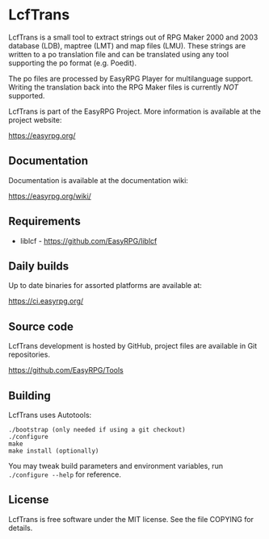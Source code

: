 LcfTrans
========

LcfTrans is a small tool to extract strings out of RPG Maker 2000 and 2003
database (LDB), maptree (LMT) and map files (LMU). These strings are written
to a po translation file and can be translated using any tool supporting the
po format (e.g. Poedit).

The po files are processed by EasyRPG Player for multilanguage support.
Writing the translation back into the RPG Maker files is currently *NOT*
supported.

LcfTrans is part of the EasyRPG Project.
More information is available at the project website:

https://easyrpg.org/


Documentation
-------------

Documentation is available at the documentation wiki:

https://easyrpg.org/wiki/


Requirements
------------

 * liblcf - https://github.com/EasyRPG/liblcf

Daily builds
------------

Up to date binaries for assorted platforms are available at:

https://ci.easyrpg.org/


Source code
-----------

LcfTrans development is hosted by GitHub, project files are available in Git
repositories.

https://github.com/EasyRPG/Tools


Building
--------

LcfTrans uses Autotools:

    ./bootstrap (only needed if using a git checkout)
    ./configure
    make
    make install (optionally)

You may tweak build parameters and environment variables, run
`./configure --help` for reference.


License
-------

LcfTrans is free software under the MIT license. See the file COPYING for
details.
